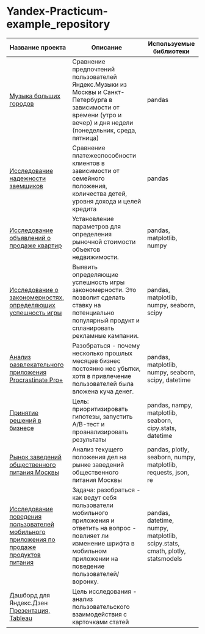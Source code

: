 # Yandex-Practicum-example_repository
Название проекта  |Описание|Используемые библиотеки
----------------|-----------------|----
[Музыка больших городов](https://github.com/SvetlanaAlekseevaa/Yandex-Practicum-example_repository/tree/main/music_of_big_city)          |Сравнение предпочтений пользователей Яндекс.Музыки из Москвы и Санкт-Петербурга в зависимости от времени (утро и вечер) и дня недели (понедельник, среда, пятница) |pandas
[Исследование надежности заемщиков](https://github.com/SvetlanaAlekseevaa/Yandex-Practicum-example_repository/tree/main/reliabillity_of_borrowers)       |Сравнение платежеспособности клиентов в зависимости от семейного положения, количества детей, уровня дохода и целей кредита |pandas
[Исследование объявлений о продаже квартир](https://github.com/SvetlanaAlekseevaa/Yandex-Practicum-example_repository/tree/main/sale_of_appartments)  | Установление параметров для определения рыночной стоимости объектов недвижимости.|pandas, matplotlib, numpy
[Исследование о закономерностях, определяющих успешность игры](https://github.com/SvetlanaAlekseevaa/Yandex-Practicum-example_repository/tree/main/success%20of%20the%20game)       | Выявить определяющие успешность игры закономерности. Это позволит сделать ставку на потенциально популярный продукт и спланировать рекламные кампании.|pandas, matplotlib, numpy, seaborn, scipy
[Анализ развлекательного приложения Procrastinate Pro+](https://github.com/SvetlanaAlekseevaa/Yandex-Practicum-example_repository/tree/main/procrastinate%20pro)    |Разобраться - почему несколько прошлых месяцев бизнес постоянно нес убытки, хотя в привлечение пользователей была вложена куча денег.| pandas, matplotlib, numpy, seaborn, scipy, datetime
[Принятие решений в бизнесе](https://github.com/SvetlanaAlekseevaa/Yandex-Practicum-example_repository/tree/main/decision%20making)| Цель: приоритизировать гипотезы, запустить A/B-тест и проанализировать результаты|pandas, nampy, matplotlib, seaborn, cipy.stats, datetime
[Рынок заведений общественного питания Москвы](https://github.com/SvetlanaAlekseevaa/Yandex-Practicum-example_repository/tree/main/food%20market)    | Анализ текущего положения дел на рынке заведений общественного питания Москвы|pandas, plotly, seaborn, numpy, matplotlib, requests, json, re
[Исследование поведения пользователей мобильного приложения по продаже продуктов питания](https://github.com/SvetlanaAlekseevaa/Yandex-Practicum-example_repository/tree/main/user%20behavior)     |Задача: разобраться - как ведут себя пользователи мобильного приложения и ответить на вопрос - повлияет ли изменение шрифта в мобильном приложении на поведение пользователей/воронку.|pandas, datetime, numpy, matplotlib, scipy.stats, cmath, plotly, statsmodels
Дашборд для Яндекс.Дзен [Презентация, ](https://github.com/SvetlanaAlekseevaa/Yandex-Practicum-example_repository/tree/main/Дашборд%20для%20Яндекс.Дзен)[Tableau](https://public.tableau.com/app/profile/svetlana.alexeeva/viz/Project_dzen_16630920124880/Dashboard2?publish=yes)|Цель исследования - анализ пользовательского взаимодействия с карточками статей
